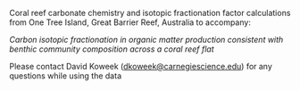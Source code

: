 Coral reef carbonate chemistry and isotopic fractionation factor calculations from One Tree Island, Great Barrier Reef, Australia to accompany:

*Carbon isotopic fractionation in organic matter production consistent with benthic community composition across a coral reef flat*

Please contact David Koweek (dkoweek@carnegiescience.edu) for any questions while using the data
